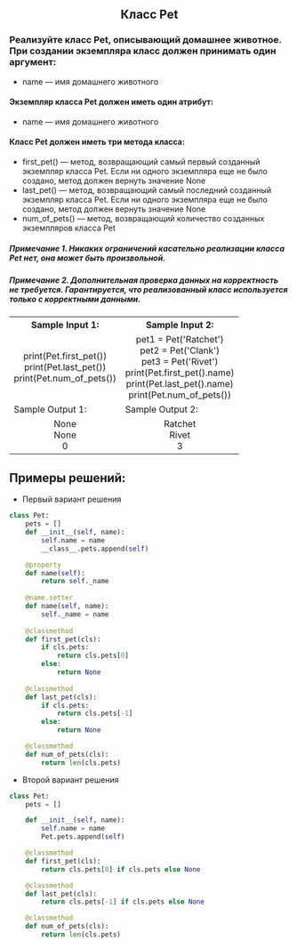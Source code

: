 <h2 style="text-align:center">Класс Pet</h2>

### Реализуйте класс Pet, описывающий домашнее животное. При создании экземпляра класс должен принимать один аргумент:
* name — имя домашнего животного
#### Экземпляр класса Pet должен иметь один атрибут:
* name — имя домашнего животного
#### Класс Pet должен иметь три метода класса:
* first_pet() — метод, возвращающий самый первый созданный экземпляр класса Pet. Если ни одного экземпляра еще не было создано, метод должен вернуть значение None
* last_pet() — метод, возвращающий самый последний созданный экземпляр класса Pet. Если ни одного экземпляра еще не было создано, метод должен вернуть значение None
* num_of_pets() — метод, возвращающий количество созданных экземпляров класса Pet

##### Примечание 1. Никаких ограничений касательно реализации класса Pet нет, она может быть произвольной.
##### Примечание 2. Дополнительная проверка данных на корректность не требуется. Гарантируется, что реализованный класс используется только с корректными данными.

<table align="center">
  <tbody>
    <tr>
      <th>Sample Input 1: </th>
      <th>Sample Input 2: </th>
    </tr>
    <tr>
      <td align="center">print(Pet.first_pet())<br>
                        print(Pet.last_pet())<br>
                        print(Pet.num_of_pets())<br></td>
      <td align="center">pet1 = Pet('Ratchet')<br>
                        pet2 = Pet('Clank')<br>
                        pet3 = Pet('Rivet')<br>
                        print(Pet.first_pet().name)<br>
                        print(Pet.last_pet().name)<br>
                        print(Pet.num_of_pets())<br></td>
    </tr>
    <tr>
      <td>Sample Output 1:</td>
      <td>Sample Output 2:</td>
      </tr>
    <tr>
      <td align="center">
                       None<br>
                        None<br>
                        0<br>
      </td>
      <td align="center">
                        Ratchet<br>
                        Rivet<br>
                        3<br>
      </td>
    </tr>
  </tbody>
</table>



## Примеры решений:
* Первый вариант решения
```python
class Pet:
    pets = [] 
    def __init__(self, name):
        self.name = name  
        __class__.pets.append(self)   

    @property
    def name(self):
        return self._name
    
    @name.setter
    def name(self, name):
        self._name = name
    
    @classmethod
    def first_pet(cls):
        if cls.pets:
            return cls.pets[0]
        else:
            return None
        
    @classmethod
    def last_pet(cls):
        if cls.pets:
            return cls.pets[-1]
        else:
            return None

    @classmethod
    def num_of_pets(cls):
        return len(cls.pets)
```
* Второй вариант решения

```python
class Pet:
    pets = []

    def __init__(self, name):
        self.name = name
        Pet.pets.append(self)

    @classmethod
    def first_pet(cls):
        return cls.pets[0] if cls.pets else None

    @classmethod
    def last_pet(cls):
        return cls.pets[-1] if cls.pets else None

    @classmethod
    def num_of_pets(cls):
        return len(cls.pets)
```


